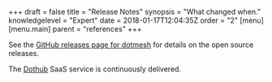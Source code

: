 +++
draft = false
title = "Release Notes"
synopsis = "What changed when."
knowledgelevel = "Expert"
date = 2018-01-17T12:04:35Z
order = "2"
[menu]
  [menu.main]
    parent = "references"
+++

See the [GitHub releases page for dotmesh](https://github.com/dotmesh-io/dotmesh/releases) for details on the open source releases.

The [Dothub](https://dothub.com) SaaS service is continuously delivered.
